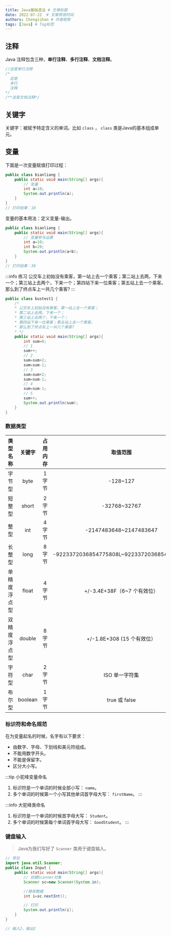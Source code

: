 ```yaml
---
title: Java基础语法 # 文章标题
date: 2022-07-22  # 文章修改时间
authors: Chengzihan # 作者昵称
tags: [Java] # Tag标签
---
```

## 注释

Java 注释包含三种，**单行注释**、**多行注释**、**文档注释**。  

```java
//这是单行注释
/*
  这是
  多行
  注释
*/
/**这是文档注释*/
```

## 关键字

关键字：被赋予特定含义的单词。比如 `class` ， `class` 类是Java的基本组成单元。

## 变量

下面是一次变量赋值打印过程：  

```java
public class bianliang {
    public static void main(String[] args){
        // 变量
        int a=10;
        System.out.println(a);
    }
}
// 打印结果：10
```

变量的基本用法：定义变量-输出。  

```java
public class bianliang {
    public static void main(String[] args){
        // 变量参与运算
        int a=10;
        int b=20;
        System.out.println(a+b);
    }
}
// 打印结果：30
```

:::info 练习
公交车上初始没有乘客，第一站上去一个乘客；第二站上去两，下来一个；第三站上去两个，下来一个；第四站下来一位乘客；第五站上去一个乘客。那么到了终点车上一共几个乘客?
:::

```java
public class bustest1 {
    /*
    * 公交车上初始没有乘客，第一站上去一个乘客；
    * 第二站上去两，下来一个；
    * 第三站上去两个，下来一个；
    * 第四站下来一位乘客；第五站上去一个乘客。
    * 那么到了终点车上一共几个乘客?
    * */
    public static void main(String[] args){
        int sum=0;
        // 1
        sum++;
        // 2
        sum=sum+2;
        sum=sum-1;
        // 3
        sum=sum+2;
        sum=sum-1;
        // 4
        sum=sum-1;
        // 5
        sum++;
        System.out.println(sum);
    }
}

```

### 数据类型

类型名称 | 关键字 | 占用内存 | 取值范围
:--: | :--: |:--: |:--: |
字节型 | byte | 1 字节 | -128~127
短整型 | short | 2 字节 | -32768~32767
整型 | int | 4 字节 | -2147483648~2147483647
长整型 | long | 8 字节 | -9223372036854775808L~9223372036854775807L
单精度浮点型 | float | 4 字节 | +/-3.4E+38F（6~7 个有效位）
双精度浮点型 | double | 8 字节 | +/-1.8E+308 (15 个有效位）
字符型 | char | 2 字节 | ISO 单一字符集
布尔型 | boolean | 1 字节 | true 或 false

### 标识符和命名规范

在为变量起名的时候，名字有以下要求：  

- 由数字、字母、下划线和美元符组成。
- 不能用数字开头。
- 不能是保留字。
- 区分大小写。

:::tip 小驼峰变量命名

1. 标识符是一个单词的时候全部小写： `name`。
2. 多个单词的时候第一个小写其他单词首字母大写： `firstName`。
:::

:::info 大驼峰类命名

1. 标识符是一个单词的时候首字母大写： `Student`。
2. 多个单词的时候第每个单词首字母大写： `GoodStudent`。
:::

### 键盘输入

> Java为我们写好了 `Scanner` 类用于键盘输入。  

```java title="Input.java"
// 导包
import java.util.Scanner;
public class Input {
    public static void main(String[] args){
        // 创建Scanner对象
        Scanner sc=new Scanner(System.in);

        //接收数据
        int i=sc.nextInt();

        // 打印
        System.out.println(i);
    }
}

// 输入2，输出2
```
